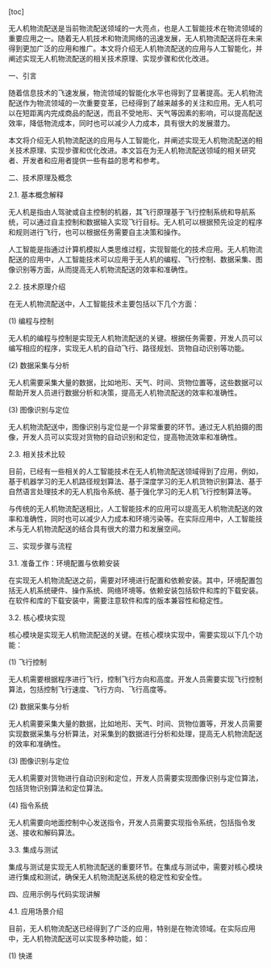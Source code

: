
[toc]                    
                
                
无人机物流配送是当前物流配送领域的一大亮点，也是人工智能技术在物流领域的重要应用之一。随着无人机技术和物流网络的迅速发展，无人机物流配送将在未来得到更加广泛的应用和推广。本文将介绍无人机物流配送的应用与人工智能化，并阐述实现无人机物流配送的相关技术原理、实现步骤和优化改进。

一、引言

随着信息技术的飞速发展，物流领域的智能化水平也得到了显著提高。无人机物流配送作为物流领域的一次重要变革，已经得到了越来越多的关注和应用。无人机可以在短距离内完成商品的配送，而且不受地形、天气等因素的影响，可以提高配送效率，降低物流成本，同时也可以减少人力成本，具有很大的发展潜力。

本文将介绍无人机物流配送的应用与人工智能化，并阐述实现无人机物流配送的相关技术原理、实现步骤和优化改进。本文旨在为无人机物流配送领域的相关研究者、开发者和应用者提供一些有益的思考和参考。

二、技术原理及概念

2.1. 基本概念解释

无人机是指由人驾驶或自主控制的机器，其飞行原理基于飞行控制系统和导航系统，可以通过自主控制和数据输入实现飞行目标。无人机可以根据预先设定的程序和规则进行飞行，也可以根据任务需要自主决策和操作。

人工智能是指通过计算机模拟人类思维过程，实现智能化的技术应用。无人机物流配送的应用中，人工智能技术可以应用于无人机的编程、飞行控制、数据采集、图像识别等方面，从而提高无人机物流配送的效率和准确性。

2.2. 技术原理介绍

在无人机物流配送中，人工智能技术主要包括以下几个方面：

(1) 编程与控制

无人机的编程与控制是实现无人机物流配送的关键。根据任务需要，开发人员可以编写相应的程序，实现无人机的自动飞行、路径规划、货物自动识别等功能。

(2) 数据采集与分析

无人机需要采集大量的数据，比如地形、天气、时间、货物位置等，这些数据可以帮助开发人员进行数据分析和决策，提高无人机物流配送的效率和准确性。

(3) 图像识别与定位

无人机物流配送中，图像识别与定位是一个非常重要的环节。通过无人机拍摄的图像，开发人员可以实现对货物的自动识别和定位，提高物流效率和准确性。

2.3. 相关技术比较

目前，已经有一些相关的人工智能技术在无人机物流配送领域得到了应用，例如，基于机器学习的无人机路径规划算法、基于深度学习的无人机货物识别算法、基于自然语言处理技术的无人机指令系统、基于强化学习的无人机飞行控制算法等。

与传统的无人机物流配送相比，人工智能技术的应用可以提高无人机物流配送的效率和准确性，同时也可以减少人力成本和环境污染等。在实际应用中，人工智能技术与无人机物流配送的结合具有很大的潜力和发展空间。

三、实现步骤与流程

3.1. 准备工作：环境配置与依赖安装

在实现无人机物流配送之前，需要对环境进行配置和依赖安装。其中，环境配置包括无人机系统硬件、操作系统、网络环境等。依赖安装包括软件和库的下载安装。在软件和库的下载安装中，需要注意软件和库的版本兼容性和稳定性。

3.2. 核心模块实现

核心模块是实现无人机物流配送的关键。在核心模块实现中，需要实现以下几个功能：

(1) 飞行控制

无人机需要根据程序进行飞行，控制飞行方向和高度。开发人员需要实现飞行控制算法，包括控制飞行速度、飞行方向、飞行高度等。

(2) 数据采集与分析

无人机需要采集大量的数据，比如地形、天气、时间、货物位置等，开发人员需要实现数据采集与分析算法，对采集到的数据进行分析和处理，提高无人机物流配送的效率和准确性。

(3) 图像识别与定位

无人机需要对货物进行自动识别和定位，开发人员需要实现图像识别与定位算法，包括货物识别算法和定位算法。

(4) 指令系统

无人机需要向地面控制中心发送指令，开发人员需要实现指令系统，包括指令发送、接收和解码算法。

3.3. 集成与测试

集成与测试是实现无人机物流配送的重要环节。在集成与测试中，需要对核心模块进行集成和测试，确保无人机物流配送系统的稳定性和安全性。

四、应用示例与代码实现讲解

4.1. 应用场景介绍

目前，无人机物流配送已经得到了广泛的应用，特别是在物流领域。在实际应用中，无人机物流配送可以实现多种功能，如：

(1) 快递

